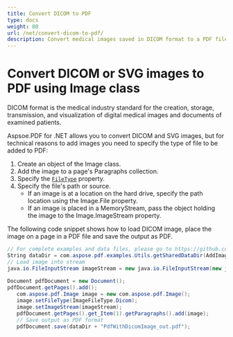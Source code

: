 ```yaml
---
title: Convert DICOM to PDF
type: docs
weight: 80
url: /net/convert-dicom-to-pdf/
description: Convert medical images saved in DICOM format to a PDF file using Aspose.PDF for .NET.
---
```


# Convert DICOM or SVG images to PDF using Image class

DICOM format is the medical industry standard for the creation, storage, transmission, and visualization of digital medical images and documents of examined patients.

Aspsoe.PDF for .NET allows you to convert DICOM and SVG images, but for technical reasons to add images you need to specify the type of file to be added to PDF:

1. Create an object of the Image class.
1. Add the image to a page's Paragraphs collection.
1. Specify the [`FileType`](https://apireference.aspose.com/pdf/net/aspose.pdf/image/properties/filetype) property.
1. Specify the file's path or source.
    - If an image is at a location on the hard drive, specify the path location using the Image.File property.
    - If an image is placed in a MemoryStream, pass the object holding the image to the Image.ImageStream property.

The following code snippet shows how to load DICOM image, place the image on a page in a PDF file and save the output as PDF.
```csharp
// For complete examples and data files, please go to https://github.com/aspose-pdf/Aspose.PDF-for-Java
String dataDir = com.aspose.pdf.examples.Utils.getSharedDataDir(AddImage.class) + "Images/";
// Load image into stream
java.io.FileInputStream imageStream = new java.io.FileInputStream(new java.io.File(dataDir + "0002.dcm"));
		
Document pdfDocument = new Document();
pdfDocument.getPages().add();
   com.aspose.pdf.Image image = new com.aspose.pdf.Image();
   image.setFileType(ImageFileType.Dicom);
   image.setImageStream(imageStream);
   pdfDocument.getPages().get_Item(1).getParagraphs().add(image);
   // Save output as PDF format
   pdfDocument.save(dataDir + "PdfWithDicomImage_out.pdf");
   ```
